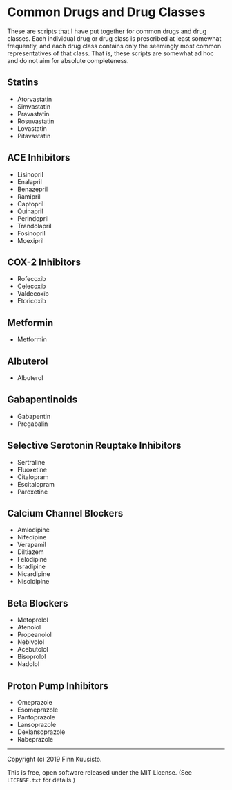 Common Drugs and Drug Classes
=============================

These are scripts that I have put together for common drugs and
drug classes. Each individual drug or drug class is prescribed at
least somewhat frequently, and each drug class contains only the
seemingly most common representatives of that class. That is, these
scripts are somewhat ad hoc and do not aim for absolute completeness.


Statins
-------

- Atorvastatin
- Simvastatin
- Pravastatin
- Rosuvastatin
- Lovastatin
- Pitavastatin


ACE Inhibitors
--------------

- Lisinopril
- Enalapril
- Benazepril
- Ramipril
- Captopril
- Quinapril
- Perindopril
- Trandolapril
- Fosinopril
- Moexipril


COX-2 Inhibitors
----------------

- Rofecoxib
- Celecoxib
- Valdecoxib
- Etoricoxib


Metformin
---------

- Metformin


Albuterol
---------

- Albuterol


Gabapentinoids
--------------

- Gabapentin
- Pregabalin


Selective Serotonin Reuptake Inhibitors
---------------------------------------

- Sertraline
- Fluoxetine
- Citalopram
- Escitalopram
- Paroxetine


Calcium Channel Blockers
------------------------

- Amlodipine
- Nifedipine
- Verapamil
- Diltiazem
- Felodipine
- Isradipine
- Nicardipine
- Nisoldipine


Beta Blockers
-------------

- Metoprolol
- Atenolol
- Propeanolol
- Nebivolol
- Acebutolol
- Bisoprolol
- Nadolol


Proton Pump Inhibitors
----------------------

- Omeprazole
- Esomeprazole
- Pantoprazole
- Lansoprazole
- Dexlansoprazole
- Rabeprazole

-----

Copyright (c) 2019 Finn Kuusisto.

This is free, open software released under the MIT License.  (See
`LICENSE.txt` for details.)
